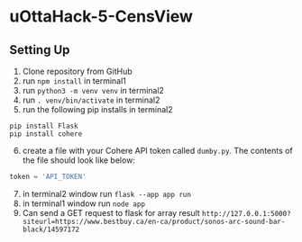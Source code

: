 # uOttaHack-5-CensView
 
## Setting Up
1. Clone repository from GitHub
2. run `npm install` in terminal1
3. run `python3 -m venv venv` in terminal2
4. run `. venv/bin/activate` in terminal2
5. run the following pip installs in terminal2
```
pip install Flask
pip install cohere
```
6. create a file with your Cohere API token called `dumby.py`. The contents of the file should look like below:
```python
token = 'API_TOKEN'
```
7. in terminal2 window run `flask --app app run`
8. in terminal1 window run `node app`
9. Can send a GET request to flask for array result `http://127.0.0.1:5000?siteurl=https://www.bestbuy.ca/en-ca/product/sonos-arc-sound-bar-black/14597172`